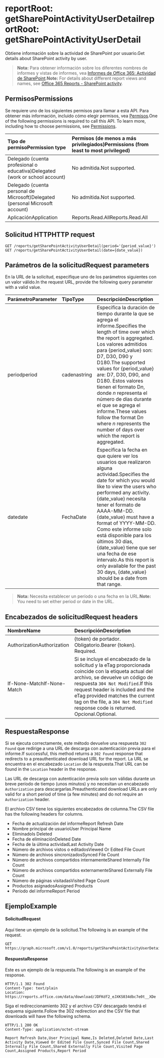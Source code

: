 # <a name="reportroot-getsharepointactivityuserdetail"></a><span data-ttu-id="557db-101">reportRoot: getSharePointActivityUserDetail</span><span class="sxs-lookup"><span data-stu-id="557db-101">reportRoot: getSharePointActivityUserDetail</span></span>

<span data-ttu-id="557db-102">Obtiene información sobre la actividad de SharePoint por usuario.</span><span class="sxs-lookup"><span data-stu-id="557db-102">Get details about SharePoint activity by user.</span></span>

> <span data-ttu-id="557db-103">**Nota:** Para obtener información sobre los diferentes nombres de informes y vistas de informes, vea [Informes de Office 365: Actividad de SharePoint](https://support.office.com/client/SharePoint-activity-a91c958f-1279-499d-9959-12f0de08dc8f).</span><span class="sxs-lookup"><span data-stu-id="557db-103">**Note:** For details about different report views and names, see [Office 365 Reports - SharePoint activity](https://support.office.com/client/SharePoint-activity-a91c958f-1279-499d-9959-12f0de08dc8f).</span></span>

## <a name="permissions"></a><span data-ttu-id="557db-104">Permisos</span><span class="sxs-lookup"><span data-stu-id="557db-104">Permissions</span></span>

<span data-ttu-id="557db-p101">Se requiere uno de los siguientes permisos para llamar a esta API. Para obtener más información, incluido cómo elegir permisos, vea [Permisos](../../../concepts/permissions_reference.md).</span><span class="sxs-lookup"><span data-stu-id="557db-p101">One of the following permissions is required to call this API. To learn more, including how to choose permissions, see [Permissions](../../../concepts/permissions_reference.md).</span></span>

| <span data-ttu-id="557db-107">Tipo de permiso</span><span class="sxs-lookup"><span data-stu-id="557db-107">Permission type</span></span>                        | <span data-ttu-id="557db-108">Permisos (de menos a más privilegiados)</span><span class="sxs-lookup"><span data-stu-id="557db-108">Permissions (from least to most privileged)</span></span> |
| :------------------------------------- | :--------------------------------------- |
| <span data-ttu-id="557db-109">Delegado (cuenta profesional o educativa)</span><span class="sxs-lookup"><span data-stu-id="557db-109">Delegated (work or school account)</span></span>     | <span data-ttu-id="557db-110">No admitida.</span><span class="sxs-lookup"><span data-stu-id="557db-110">Not supported.</span></span>                           |
| <span data-ttu-id="557db-111">Delegado (cuenta personal de Microsoft)</span><span class="sxs-lookup"><span data-stu-id="557db-111">Delegated (personal Microsoft account)</span></span> | <span data-ttu-id="557db-112">No admitida.</span><span class="sxs-lookup"><span data-stu-id="557db-112">Not supported.</span></span>                           |
| <span data-ttu-id="557db-113">Aplicación</span><span class="sxs-lookup"><span data-stu-id="557db-113">Application</span></span>                            | <span data-ttu-id="557db-114">Reports.Read.All</span><span class="sxs-lookup"><span data-stu-id="557db-114">Reports.Read.All</span></span>                         |

## <a name="http-request"></a><span data-ttu-id="557db-115">Solicitud HTTP</span><span class="sxs-lookup"><span data-stu-id="557db-115">HTTP request</span></span>

<!-- { "blockType": "ignored" } --> 

```http
GET /reports/getSharePointActivityUserDetail(period='{period_value}')
GET /reports/getSharePointActivityUserDetail(date={date_value})
```

## <a name="request-parameters"></a><span data-ttu-id="557db-116">Parámetros de la solicitud</span><span class="sxs-lookup"><span data-stu-id="557db-116">Request parameters</span></span>

<span data-ttu-id="557db-117">En la URL de la solicitud, especifique uno de los parámetros siguientes con un valor válido.</span><span class="sxs-lookup"><span data-stu-id="557db-117">In the request URL, provide the following query parameter with a valid value.</span></span>

| <span data-ttu-id="557db-118">Parámetro</span><span class="sxs-lookup"><span data-stu-id="557db-118">Parameter</span></span> | <span data-ttu-id="557db-119">Tipo</span><span class="sxs-lookup"><span data-stu-id="557db-119">Type</span></span>   | <span data-ttu-id="557db-120">Descripción</span><span class="sxs-lookup"><span data-stu-id="557db-120">Description</span></span>                              |
| :-------- | :----- | :--------------------------------------- |
| <span data-ttu-id="557db-121">period</span><span class="sxs-lookup"><span data-stu-id="557db-121">period</span></span>    | <span data-ttu-id="557db-122">cadena</span><span class="sxs-lookup"><span data-stu-id="557db-122">string</span></span> | <span data-ttu-id="557db-123">Especifica la duración de tiempo durante la que se agrega el informe.</span><span class="sxs-lookup"><span data-stu-id="557db-123">Specifies the length of time over which the report is aggregated.</span></span> <span data-ttu-id="557db-124">Los valores admitidos para {period_value} son: D7, D30, D90 y D180.</span><span class="sxs-lookup"><span data-stu-id="557db-124">The supported values for {period_value} are: D7, D30, D90, and D180.</span></span> <span data-ttu-id="557db-125">Estos valores tienen el formato D*n*, donde *n* representa el número de días durante el que se agrega el informe.</span><span class="sxs-lookup"><span data-stu-id="557db-125">These values follow the format D*n* where *n* represents the number of days over which the report is aggregated.</span></span> |
| <span data-ttu-id="557db-126">date</span><span class="sxs-lookup"><span data-stu-id="557db-126">date</span></span>      | <span data-ttu-id="557db-127">Fecha</span><span class="sxs-lookup"><span data-stu-id="557db-127">Date</span></span>   | <span data-ttu-id="557db-128">Especifica la fecha en que quiere ver los usuarios que realizaron alguna actividad.</span><span class="sxs-lookup"><span data-stu-id="557db-128">Specifies the date for which you would like to view the users who performed any activity.</span></span> <span data-ttu-id="557db-129">{date_value} necesita tener el formato de AAAA-MM-DD.</span><span class="sxs-lookup"><span data-stu-id="557db-129">{date_value} must have a format of YYYY-MM-DD.</span></span> <span data-ttu-id="557db-130">Como este informe solo está disponible para los últimos 30 días, {date_value} tiene que ser una fecha de ese intervalo.</span><span class="sxs-lookup"><span data-stu-id="557db-130">As this report is only available for the past 30 days, {date_value} should be a date from that range.</span></span> |

> <span data-ttu-id="557db-131">**Nota:** Necesita establecer un período o una fecha en la URL.</span><span class="sxs-lookup"><span data-stu-id="557db-131">**Note:** You need to set either period or date in the URL.</span></span>

## <a name="request-headers"></a><span data-ttu-id="557db-132">Encabezados de solicitud</span><span class="sxs-lookup"><span data-stu-id="557db-132">Request headers</span></span>

| <span data-ttu-id="557db-133">Nombre</span><span class="sxs-lookup"><span data-stu-id="557db-133">Name</span></span>          | <span data-ttu-id="557db-134">Descripción</span><span class="sxs-lookup"><span data-stu-id="557db-134">Description</span></span>               |
| :------------ | :------------------------ |
| <span data-ttu-id="557db-135">Authorization</span><span class="sxs-lookup"><span data-stu-id="557db-135">Authorization</span></span> | <span data-ttu-id="557db-p104">{token} de portador. Obligatorio.</span><span class="sxs-lookup"><span data-stu-id="557db-p104">Bearer {token}. Required.</span></span> |
| <span data-ttu-id="557db-138">If-None-Match</span><span class="sxs-lookup"><span data-stu-id="557db-138">If-None-Match</span></span> | <span data-ttu-id="557db-139">Si se incluye el encabezado de la solicitud y la eTag proporcionada coincide con la etiqueta actual del archivo, se devuelve un código de respuesta `304 Not Modified`.</span><span class="sxs-lookup"><span data-stu-id="557db-139">If this request header is included and the eTag provided matches the current tag on the file, a `304 Not Modified` response code is returned.</span></span> <span data-ttu-id="557db-140">Opcional.</span><span class="sxs-lookup"><span data-stu-id="557db-140">Optional.</span></span> |

## <a name="response"></a><span data-ttu-id="557db-141">Respuesta</span><span class="sxs-lookup"><span data-stu-id="557db-141">Response</span></span>

<span data-ttu-id="557db-142">Si se ejecuta correctamente, este método devuelve una respuesta `302 Found` que redirige a una URL de descarga con autenticación previa para el informe.</span><span class="sxs-lookup"><span data-stu-id="557db-142">If successful, this method returns a `302 Found` response that redirects to a preauthenticated download URL for the report.</span></span> <span data-ttu-id="557db-143">La URL se encuentra en el encabezado `Location` de la respuesta.</span><span class="sxs-lookup"><span data-stu-id="557db-143">That URL can be found in the `Location` header in the response.</span></span>

<span data-ttu-id="557db-144">Las URL de descarga con autenticación previa solo son válidas durante un breve período de tiempo (unos minutos) y no necesitan un encabezado `Authorization` para descargarlas.</span><span class="sxs-lookup"><span data-stu-id="557db-144">Preauthenticated download URLs are only valid for a short period of time (a few minutes) and do not require an `Authorization` header.</span></span>

<span data-ttu-id="557db-145">El archivo CSV tiene los siguientes encabezados de columna.</span><span class="sxs-lookup"><span data-stu-id="557db-145">The CSV file has the following headers for columns.</span></span>

- <span data-ttu-id="557db-146">Fecha de actualización del informe</span><span class="sxs-lookup"><span data-stu-id="557db-146">Report Refresh Date</span></span>
- <span data-ttu-id="557db-147">Nombre principal de usuario</span><span class="sxs-lookup"><span data-stu-id="557db-147">User Principal Name</span></span>
- <span data-ttu-id="557db-148">Eliminado</span><span class="sxs-lookup"><span data-stu-id="557db-148">Is Deleted</span></span>
- <span data-ttu-id="557db-149">Fecha de eliminación</span><span class="sxs-lookup"><span data-stu-id="557db-149">Deleted Date</span></span>
- <span data-ttu-id="557db-150">Fecha de la última actividad</span><span class="sxs-lookup"><span data-stu-id="557db-150">Last Activity Date</span></span>
- <span data-ttu-id="557db-151">Número de archivos vistos o editados</span><span class="sxs-lookup"><span data-stu-id="557db-151">Viewed Or Edited File Count</span></span>
- <span data-ttu-id="557db-152">Número de archivos sincronizados</span><span class="sxs-lookup"><span data-stu-id="557db-152">Synced File Count</span></span>
- <span data-ttu-id="557db-153">Número de archivos compartidos internamente</span><span class="sxs-lookup"><span data-stu-id="557db-153">Shared Internally File Count</span></span>
- <span data-ttu-id="557db-154">Número de archivos compartidos externamente</span><span class="sxs-lookup"><span data-stu-id="557db-154">Shared Externally File Count</span></span>
- <span data-ttu-id="557db-155">Número de páginas visitadas</span><span class="sxs-lookup"><span data-stu-id="557db-155">Visited Page Count</span></span>
- <span data-ttu-id="557db-156">Productos asignados</span><span class="sxs-lookup"><span data-stu-id="557db-156">Assigned Products</span></span>
- <span data-ttu-id="557db-157">Período del informe</span><span class="sxs-lookup"><span data-stu-id="557db-157">Report Period</span></span>

## <a name="example"></a><span data-ttu-id="557db-158">Ejemplo</span><span class="sxs-lookup"><span data-stu-id="557db-158">Example</span></span>

#### <a name="request"></a><span data-ttu-id="557db-159">Solicitud</span><span class="sxs-lookup"><span data-stu-id="557db-159">Request</span></span>

<span data-ttu-id="557db-160">Aquí tiene un ejemplo de la solicitud.</span><span class="sxs-lookup"><span data-stu-id="557db-160">The following is an example of the request.</span></span>

<!-- {
  "blockType": "request",
  "name": "reportroot_getsharepointactivityuserdetail"
}-->

```http
GET https://graph.microsoft.com/v1.0/reports/getSharePointActivityUserDetail(period='D7')
```

#### <a name="response"></a><span data-ttu-id="557db-161">Respuesta</span><span class="sxs-lookup"><span data-stu-id="557db-161">Response</span></span>

<span data-ttu-id="557db-162">Este es un ejemplo de la respuesta.</span><span class="sxs-lookup"><span data-stu-id="557db-162">The following is an example of the response.</span></span>

<!-- { "blockType": "ignored" } --> 

```http
HTTP/1.1 302 Found
Content-Type: text/plain
Location: https://reports.office.com/data/download/JDFKdf2_eJXKS034dbc7e0t__XDe
```

<span data-ttu-id="557db-163">Siga el redireccionamiento 302 y el archivo CSV descargado tendrá el esquema siguiente.</span><span class="sxs-lookup"><span data-stu-id="557db-163">Follow the 302 redirection and the CSV file that downloads will have the following schema.</span></span>

<!-- {
  "blockType": "response",
  "truncated": true,
  "@odata.type": "stream"
} -->

```http
HTTP/1.1 200 OK
Content-Type: application/octet-stream

Report Refresh Date,User Principal Name,Is Deleted,Deleted Date,Last Activity Date,Viewed Or Edited File Count,Synced File Count,Shared Internally File Count,Shared Externally File Count,Visited Page Count,Assigned Products,Report Period
```
